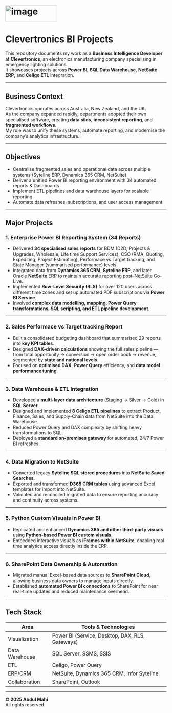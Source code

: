 # <img width="162" height="49" alt="image" src="https://github.com/user-attachments/assets/26cd9429-9ccb-44ab-9104-5045b97a0b87" />
# Clevertronics BI Projects

This repository documents my work as a **Business Intelligence Developer** at **Clevertronics**, an electronics manufacturing company specialising in emergency lighting solutions.  
It showcases projects across **Power BI**, **SQL Data Warehouse**, **NetSuite ERP**, and **Celigo ETL** integration.

---

## Business Context  
Clevertronics operates across Australia, New Zealand, and the UK.  
As the company expanded rapidly, departments adopted their own specialised software, creating **data silos**, **inconsistent reporting**, and **fragmented workflows**.  
My role was to unify these systems, automate reporting, and modernise the company’s analytics infrastructure.

---

## Objectives
- Centralise fragmented sales and operational data across multiple systems (Syteline ERP, Dynamics 365 CRM, NetSuite)
- Deliver a unified Power BI reporting environment with 34 automated reports & Dashboards
- Implement ETL pipelines and data warehouse layers for scalable reporting
- Automate data refreshes, subscriptions, and user access management

---

## Major Projects  

### **1. Enterprise Power BI Reporting System (34 Reports)**  
- Delivered **34 specialised sales reports** for BDM (D2D, Projects & Upgrades, Wholesale, Life time Support Services), CSO (RMA, Quoting, Expediting, Project Estimating), Performace vs Target tracking, and State Manager (summarised performance) levels.  
- Integrated data from **Dynamics 365 CRM**, **Syteline ERP**, and later Oracle **NetSuite** ERP to maintain accurate reporting post–NetSuite Go-Live.  
- Implemented **Row-Level Security (RLS)** for over 120 users across different time zones and set up automated PDF subscriptions via **Power BI Service**.  
- Involved **complex data modelling, mapping, Power Query transformations, SQL scripting, and ETL pipeline development**.  

---

### **2. Sales Performace vs Target tracking Report**  
- Built a consolidated budgeting dashboard that summarised 29 reports into **key KPI tables**.  
- Designed **DAX-driven calculations** showing the full sales pipeline — from total opportunity → conversion → open order book → revenue, segmented by **state and national levels**.  
- Focused on **optimised DAX**, **Power Query** efficiency, and **data model performance tuning**.  

---

### **3. Data Warehouse & ETL Integration**  
- Developed a **multi-layer data architecture** (Staging → Silver → Gold) in **SQL Server**.  
- Designed and implemented **8 Celigo ETL pipelines** to extract Product, Finance, Sales, and Supply-Chain data from NetSuite into the Data Warehouse.  
- Reduced Power Query and DAX complexity by shifting heavy transformations to SQL.  
- Deployed a **standard on-premises gateway** for automated, 24/7 Power BI refreshes.  

---

### **4. Data Migration to NetSuite**  
- Converted legacy **Syteline SQL stored procedures** into **NetSuite Saved Searches**.  
- Exported and transformed **D365 CRM tables** using advanced Excel templates for import into NetSuite.  
- Validated and reconciled migrated data to ensure reporting accuracy and continuity across systems.  

---

### **5. Python Custom Visuals in Power BI**  
- Replicated and enhanced **Dynamics 365 and other third-party visuals** using **Python-based Power BI custom visuals**.  
- Embedded interactive visuals as **iFrames within NetSuite**, enabling real-time analytics access directly inside the ERP.  

---

### **6. SharePoint Data Ownership & Automation**  
- Migrated manual Excel-based data sources to **SharePoint Cloud**, allowing business data owners to manage inputs directly.  
- Established **automated Power BI connections** to SharePoint for near real-time updates and reduced maintenance overhead.  

---

## Tech Stack
| Area | Tools & Technologies |
|------|----------------------|
| Visualization | Power BI (Service, Desktop, DAX, RLS, Gateways) |
| Data Warehouse | SQL Server, SSMS, SSIS |
| ETL | Celigo, Power Query |
| ERP/CRM | NetSuite, Dynamics 365 CRM, Infor Syteline |
| Collaboration | SharePoint, Outlook |

---

**© 2025 Abdul Mahi**  
All rights reserved.  
